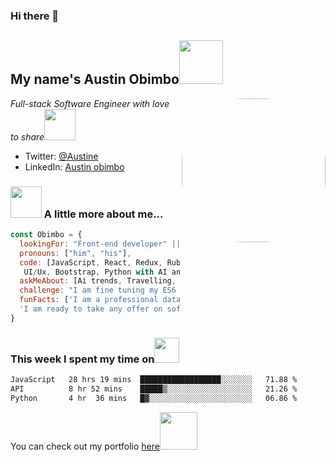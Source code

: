 ### Hi there 👋


<h2>My name's Austin Obimbo<img src="https://media1.giphy.com/media/5iV4Op6eJsjBDxIXPi/giphy.gif?cid=ecf05e47lswqwjyzct9mf3263wa7ki9u5i36nggdz84rqrmb&ep=v1_stickers_search&rid=giphy.gif&ct=s" width="70"> </h2>
<img align='right' src="https://i.pinimg.com/originals/06/60/ef/0660efe82fa3da42ed56eef013171835.gif" width="230" style="border-radius: 100px;">
<p><em>Full-stack Software Engineer with love to share</em><img src="https://media.giphy.com/media/XGma2iRIHTKkwqRkFl/giphy.gif" width="50"></p>

- Twitter: [@Austine](https://twitter.com/austsine_)
- LinkedIn: [Austin obimbo](https://www.linkedin.com/in/austin-obimbo-9a613623a/)


### <img src="https://thumbs.gfycat.com/SkinnyNauticalGyrfalcon-size_restricted.gif" width="50"> A little more about me...  

```javascript
const Obimbo = {
  lookingFor: "Front-end developer" || "Full-stack web developer",
  pronouns: ["him", "his"],
  code: [JavaScript, React, Redux, Ruby on Rails, HTML/CSS/SCSS,
   UI/Ux, Bootstrap, Python with AI and  Data Science],
  askMeAbout: [Ai trends, Travelling, Crypto trading, Marketing],
  challenge: "I am fine tuning my ES6 javascript and advancing my Ai skills with python",
  funFacts: ['I am a professional data operations analysts',  'A Novice Crypto trader', 
  'I am ready to take any offer on software development']
}
```
### This week I spent my time on<img src="https://media.giphy.com/media/SvQzkTQb3ZwKcj1QTO/giphy.gif" width="40">

<!--START_SECTION:waka-->

```txt
JavaScript   28 hrs 19 mins  ██████████████████░░░░░░░   71.88 %
API          8 hr 52 mins    █████▒░░░░░░░░░░░░░░░░░░░   21.26 %
Python       4 hr  36 mins   █▓░░░░░░░░░░░░░░░░░░░░░░░   06.86 %
```

<!--END_SECTION:waka-->
<!--
<p>Latest Blog Posts<img src="https://media.giphy.com/media/THICzXhqZItpoFX7aD/giphy.gif" width="55"></p>

<!-- BLOG-POST-LIST:START 
- [Upgrade your React game with TypeScript: Routes](https://dev.to/misselliev/upgrade-your-react-game-with-typescript-routing-4c59)
- [Upgrade your React game with TypeScript: More on Types](https://dev.to/misselliev/upgrade-your-react-game-with-typescript-more-on-types-5o8)
- [Show off with Github&#39;s README](https://dev.to/misselliev/show-off-with-github-s-readme-40eh)
<!-- BLOG-POST-LIST:END -->

<p>You can check out my portfolio <a href="https://obimbo07.github.io/Portfolio/">here</a><img src="https://media.giphy.com/media/cKPse5DZaptID3YAMK/giphy.gif" width="60"></p>